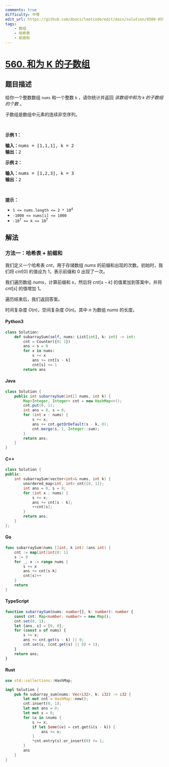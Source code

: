 ```yaml
---
comments: true
difficulty: 中等
edit_url: https://github.com/doocs/leetcode/edit/main/solution/0500-0599/0560.Subarray%20Sum%20Equals%20K/README.md
tags:
    - 数组
    - 哈希表
    - 前缀和
---
```


<!-- problem:start -->

# [560. 和为 K 的子数组](https://leetcode.cn/problems/subarray-sum-equals-k)

## 题目描述

<!-- description:start -->

<p>给你一个整数数组 <code>nums</code> 和一个整数&nbsp;<code>k</code> ，请你统计并返回 <em>该数组中和为&nbsp;<code>k</code><strong>&nbsp;</strong>的子数组的个数&nbsp;</em>。</p>

<p>子数组是数组中元素的连续非空序列。</p>

<p>&nbsp;</p>

<p><strong>示例 1：</strong></p>

<pre>
<strong>输入：</strong>nums = [1,1,1], k = 2
<strong>输出：</strong>2
</pre>

<p><strong>示例 2：</strong></p>

<pre>
<strong>输入：</strong>nums = [1,2,3], k = 3
<strong>输出：</strong>2
</pre>

<p>&nbsp;</p>

<p><strong>提示：</strong></p>

<ul>
	<li><code>1 &lt;= nums.length &lt;= 2 * 10<sup>4</sup></code></li>
	<li><code>-1000 &lt;= nums[i] &lt;= 1000</code></li>
	<li><code>-10<sup>7</sup> &lt;= k &lt;= 10<sup>7</sup></code></li>
</ul>

<!-- description:end -->

## 解法

<!-- solution:start -->

### 方法一：哈希表 + 前缀和

我们定义一个哈希表 $\textit{cnt}$，用于存储数组 $\textit{nums}$ 的前缀和出现的次数。初始时，我们将 $\textit{cnt}[0]$ 的值设为 $1$，表示前缀和 $0$ 出现了一次。

我们遍历数组 $\textit{nums}$，计算前缀和 $\textit{s}$，然后将 $\textit{cnt}[s - k]$ 的值累加到答案中，并将 $\textit{cnt}[s]$ 的值增加 $1$。

遍历结束后，我们返回答案。

时间复杂度 $O(n)$，空间复杂度 $O(n)$。其中 $n$ 为数组 $\textit{nums}$ 的长度。

<!-- tabs:start -->

#### Python3

```python
class Solution:
    def subarraySum(self, nums: List[int], k: int) -> int:
        cnt = Counter({0: 1})
        ans = s = 0
        for x in nums:
            s += x
            ans += cnt[s - k]
            cnt[s] += 1
        return ans
```

#### Java

```java
class Solution {
    public int subarraySum(int[] nums, int k) {
        Map<Integer, Integer> cnt = new HashMap<>();
        cnt.put(0, 1);
        int ans = 0, s = 0;
        for (int x : nums) {
            s += x;
            ans += cnt.getOrDefault(s - k, 0);
            cnt.merge(s, 1, Integer::sum);
        }
        return ans;
    }
}
```

#### C++

```cpp
class Solution {
public:
    int subarraySum(vector<int>& nums, int k) {
        unordered_map<int, int> cnt{{0, 1}};
        int ans = 0, s = 0;
        for (int x : nums) {
            s += x;
            ans += cnt[s - k];
            ++cnt[s];
        }
        return ans;
    }
};
```

#### Go

```go
func subarraySum(nums []int, k int) (ans int) {
	cnt := map[int]int{0: 1}
	s := 0
	for _, x := range nums {
		s += x
		ans += cnt[s-k]
		cnt[s]++
	}
	return
}
```

#### TypeScript

```ts
function subarraySum(nums: number[], k: number): number {
    const cnt: Map<number, number> = new Map();
    cnt.set(0, 1);
    let [ans, s] = [0, 0];
    for (const x of nums) {
        s += x;
        ans += cnt.get(s - k) || 0;
        cnt.set(s, (cnt.get(s) || 0) + 1);
    }
    return ans;
}
```

#### Rust

```rust
use std::collections::HashMap;

impl Solution {
    pub fn subarray_sum(nums: Vec<i32>, k: i32) -> i32 {
        let mut cnt = HashMap::new();
        cnt.insert(0, 1);
        let mut ans = 0;
        let mut s = 0;
        for &x in &nums {
            s += x;
            if let Some(&v) = cnt.get(&(s - k)) {
                ans += v;
            }
            *cnt.entry(s).or_insert(0) += 1;
        }
        ans
    }
}
```

<!-- tabs:end -->

<!-- solution:end -->

<!-- problem:end -->